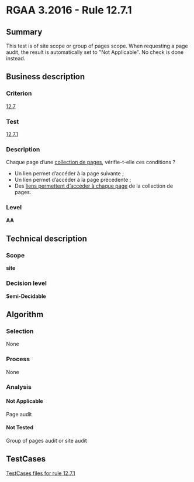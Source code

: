 # RGAA 3.2016 - Rule 12.7.1

## Summary
This test is of site scope or group of pages scope. When requesting a page audit, the result is automatically set to "Not Applicable". No check is done instead.

## Business description

### Criterion
[12.7](http://references.modernisation.gouv.fr/rgaa-accessibilite/2016/criteres.html#crit-12-7)

### Test
[12.7.1](http://references.modernisation.gouv.fr/rgaa-accessibilite/2016/criteres.html#test-12-7-1)

### Description
<div lang="fr">Chaque page d&#x2019;une <a href="http://references.modernisation.gouv.fr/rgaa-accessibilite/glossaire.html#collection-de-pages">collection de pages</a>, v&#xE9;rifie-t-elle ces conditions&nbsp;? <ul><li>Un lien permet d&#x2019;acc&#xE9;der &#xE0; la page suivante&nbsp;;</li> <li>Un lien permet d&#x2019;acc&#xE9;der &#xE0; la page pr&#xE9;c&#xE9;dente&nbsp;;</li> <li>Des <a href="http://references.modernisation.gouv.fr/rgaa-accessibilite/glossaire.html#accder--chaque-page-de-la-collection-de-pages">liens permettent d&#x2019;acc&#xE9;der &#xE0; chaque page</a> de la collection de pages.</li> </ul></div>

### Level
**AA**

## Technical description

### Scope
**site**

### Decision level
**Semi-Decidable**

## Algorithm

### Selection

None

### Process

None

### Analysis

#### Not Applicable

Page audit 

#### Not Tested

Group of pages audit or site audit



##  TestCases

[TestCases files for rule 12.7.1](https://github.com/Asqatasun/Asqatasun/tree/develop/rules/rules-rgaa3.2016/src/test/resources/testcases/rgaa32016/Rgaa32016Rule120701/)


